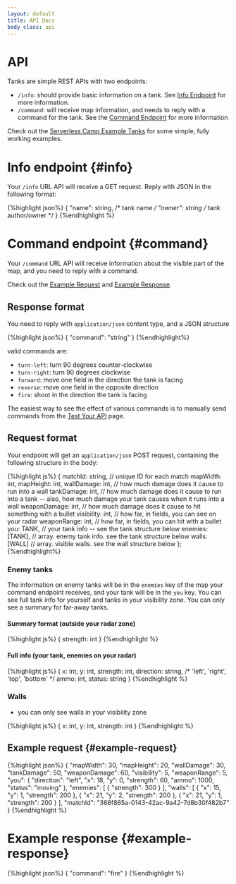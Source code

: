 ```yaml
---
layout: default
title: API Docs
body_class: api
---
```


# API 

Tanks are simple REST APIs with two endpoints:

* `/info`: should provide basic information on a tank. See [Info Endpoint](#info) for more information.
* `/command`: will receive map information, and needs to reply with a command for the tank. See the [Command Endpoint](#command) for more information

Check out the [Serverless Camp Example Tanks](https://github.com/serverlesscamp/tankwars-example-tanks) for some simple, fully working examples. 

# Info endpoint {#info}

Your `/info` URL API will receive a GET request. Reply with JSON in the following format:

{%highlight json%}
{
  "name": string, /* tank name */
  "owner": string /* tank author/owner */
}
{%endhighlight %}

# Command endpoint {#command}

Your `/command` URL API will receive information about the visible part of the map, and you need to reply with a command.

Check out the [Example Request](#example-request) and [Example Response](#example-response).

## Response format

You need to reply with `application/json` content type, and a JSON structure

{%highlight json%}
{
  "command": "string"
}
{%endhighlight%}

valid commands are:

* `turn-left`: turn 90 degrees counter-clockwise
* `turn-right`: turn 90 degrees clockwise 
* `forward`: move one field in the direction the tank is facing
* `reverse`: move one field in the opposite direction
* `fire`: shoot in the direction the tank is facing

The easiest way to see the effect of various commands is to manually send commands from the [Test Your API](/pages/test.html) page.

## Request format

Your endpoint will get an `application/json` POST request, containing the following structure in the body:

{%highlight js%}
{
  matchId: string, // unique ID for each match
  mapWidth: int, 
  mapHeight: int, 
  wallDamage: int, // how much damage does it cause to run into a wall
  tankDamage: int, // how much damage does it cause to run into a tank -- also, how much damage your tank causes when it runs into a wall
  weaponDamage: int, // how much damage does it cause to hit something with a bullet
  visibility: int, // how far, in fields, you can see on your radar 
  weaponRange: int, // how far, in fields, you can hit with a bullet 
  you: TANK, // your tank info -- see the tank structure below
  enemies: [TANK], // array. enemy tank info. see the tank structure below
  walls: [WALL] // array. visible walls. see the wall structure below
};
{%endhighlight%}

### Enemy tanks

The information on enemy tanks will be in the `enemies` key of the map your command endpoint receives, and your tank will be in the `you` key. You can see full tank info for yourself and tanks in your visibility zone. You can only see a summary for far-away tanks.

#### Summary format (outside your radar zone)

{%highlight js%}
{ strength: int }
{%endhighlight %}

#### Full info (your tank, enemies on your radar)

{%highlight js%}
{ 
  x: int, 
  y: int, 
  strength: int, 
  direction: string, /* 'left', 'right', 'top', 'bottom' */
  ammo: int,
  status: string
}
{%endhighlight %}

### Walls

* you can only see walls in your visibility zone

{%highlight js%}
{ 
  x: int, 
  y: int, 
  strength: int 
}
{%endhighlight %}

## Example request {#example-request}

{%highlight json%}
{
  "mapWidth": 30,
  "mapHeight": 20,
  "wallDamage": 30,
  "tankDamage": 50,
  "weaponDamage": 60,
  "visibility": 5,
  "weaponRange": 5,
  "you": {
    "direction": "left",
    "x": 18,
    "y": 0,
    "strength": 60,
    "ammo": 1000,
    "status": "moving"
  },
  "enemies": [
    {
      "strength": 300
    }
  ],
  "walls": [
    {
      "x": 15,
      "y": 1,
      "strength": 200
    },
    {
      "x": 21,
      "y": 2,
      "strength": 200
    },
    {
      "x": 21,
      "y": 1,
      "strength": 200
    }
  ],
  "matchId": "368f865a-0143-42ac-9a42-7d8b30f482b7"
}
{%endhighlight %}

# Example response {#example-response}

{%highlight json%}
{
  "command": "fire"
}
{%endhighlight %}
